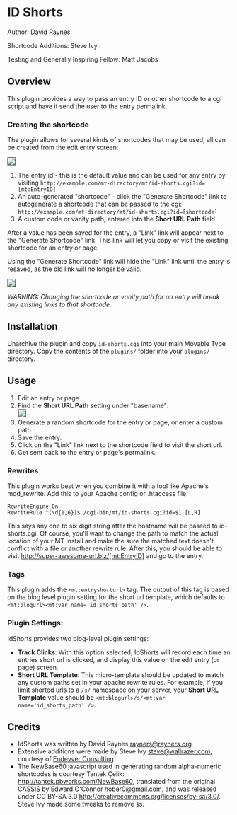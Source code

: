 # ID Shorts

Author: David Raynes

Shortcode Additions: Steve Ivy

Testing and Generally Inspiring Fellow: Matt Jacobs

## Overview

This plugin provides a way to pass an entry ID or other shortcode to a cgi script and have it send
the user to the entry permalink.

### Creating the shortcode

The plugin allows for several kinds of shortcodes that may be used, all can be created from the edit entry screen:

<img src="https://img.skitch.com/20110307-gaihm4n6dfi8kjhgxumt1wgtaw.png" style="border: 1px solid #333"/>

1. The entry id - this is the default value and can be used for any entry by visiting `http://example.com/mt-directory/mt/id-shorts.cgi?id=[mt:EntryID]`
2. An auto-generated "shortcode" - click the "Generate Shortcode" link to autogenerate a shortcode that can be passed to the cgi: `http://example.com/mt-directory/mt/id-shorts.cgi?id=[shortcode]`
3. A custom code or vanity path, entered into the **Short URL Path** field

After a value has been saved for the entry, a "Link" link will appear next to the "Generate Shortcode" link. This link will let you copy or visit the existing shortcode for an entry or page.

Using the "Generate Shortcode" link will hide the "Link" link until the entry is resaved, as the old link will no longer be valid.

<img src="https://img.skitch.com/20110307-msdftt1qwwy47ui8jay59cbf7x.png" style="border: 1px solid #333" />

*WARNING: Changing the shortcode or vanity path for an entry will break any existing links to that shortcode.*

## Installation

Unarchive the plugin and copy `id-shorts.cgi` into your main Movable Type
directory. Copy the contents of the `plugins/` folder into your `plugins/`
directory.

## Usage

1. Edit an entry or page
2. Find the **Short URL Path** setting under "basename":<br />
   <img src="https://img.skitch.com/20110307-xshg3f688qaq2sr9rtmhaekwnb.png" style="border: 1px solid #333" />
3. Generate a random shortcode for the entry or page, or enter a custom path
4. Save the entry.
5. Click on the "Link" link next to the shortcode field to visit the short url.
4. Get sent back to the entry or page's permalink.

### Rewrites

This plugin works best when you combine it with a tool like Apache's
mod_rewrite. Add this to your Apache config or .htaccess file:

    RewriteEngine On
    RewriteRule ^(\d{1,6})$ /cgi-bin/mt/id-shorts.cgi?id=$1 [L,R]

This says any one to six digit string after the hostname will be passed to 
id-shorts.cgi. Of course, you'll want to change the path to match the actual
location of your MT install and make the sure the matched text doesn't conflict
with a file or another rewrite rule. After this, you should be able to visit
http://super-awesome-url.biz/[mt:EntryID] and go to the entry.

### Tags

This plugin adds the `<mt:entryshorturl>` tag.  The output of this tag is based
on the blog level plugin setting for the short url template, which defaults to
`<mt:blogurl><mt:var name='id_shorts_path' />`.

### Plugin Settings:

IdShorts provides two blog-level plugin settings:
* **Track Clicks**: With this option selected, IdShorts will record each time an entries short url is clicked, and display this value on the edit entry (or page) screen.
* **Short URL Template**: This micro-template should be updated to match any custom paths set in your apache rewrite rules. For example, if you limit shorted urls to a `/s/` namespace on your server, your **Short URL Template** value should be `<mt:blogurl>/s/<mt:var name='id_shorts_path' />`.

## Credits

* IdShorts was written by David Raynes <rayners@rayners.org>
* Extensive additions were made by Steve Ivy <steve@wallrazer.com>, courtesy of [Endevver Consulting](http://endevver.com)
* The NewBase60 javascript used in generating random alpha-numeric shortcodes is courtesy Tantek Çelik: <http://tantek.pbworks.com/NewBase60>, translated from the original CASSIS by Edward O'Connor <hober0@gmail.com>, and was released under CC BY-SA 3.0 <http://creativecommons.org/licenses/by-sa/3.0/>. Steve Ivy made some tweaks to remove `$`s.